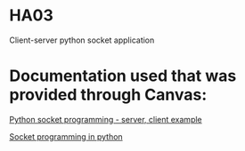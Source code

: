 # HA03
Client-server python socket application

# Documentation used that was provided through Canvas:
[Python socket programming - server, client example](https://www.digitalocean.com/community/tutorials/python-socket-programming-server-client)

[Socket programming in python](https://www.geeksforgeeks.org/socket-programming-python/)
